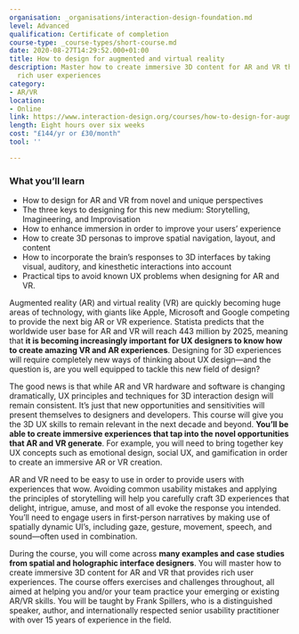 ```yaml
---
organisation: _organisations/interaction-design-foundation.md
level: Advanced
qualification: Certificate of completion
course-type: _course-types/short-course.md
date: 2020-08-27T14:29:52.000+01:00
title: How to design for augmented and virtual reality
description: Master how to create immersive 3D content for AR and VR that provides
  rich user experiences
category:
- AR/VR
location:
- Online
link: https://www.interaction-design.org/courses/how-to-design-for-augmented-and-virtual-reality
length: Eight hours over six weeks
cost: "£144/yr or £30/month"
tool: ''

---
```

### What you’ll learn

* How to design for AR and VR from novel and unique perspectives
* The three keys to designing for this new medium: Storytelling, Imagineering, and Improvisation
* How to enhance immersion in order to improve your users’ experience
* How to create 3D personas to improve spatial navigation, layout, and content
* How to incorporate the brain’s responses to 3D interfaces by taking visual, auditory, and kinesthetic interactions into account
* Practical tips to avoid known UX problems when designing for AR and VR.

Augmented reality (AR) and virtual reality (VR) are quickly becoming huge areas of technology, with giants like Apple, Microsoft and Google competing to provide the next big AR or VR experience. Statista predicts that the worldwide user base for AR and VR will reach 443 million by 2025, meaning that **it is becoming increasingly important for UX designers to know how to create amazing VR and AR experiences**. Designing for 3D experiences will require completely new ways of thinking about UX design—and the question is, are you well equipped to tackle this new field of design?

The good news is that while AR and VR hardware and software is changing dramatically, UX principles and techniques for 3D interaction design will remain consistent. It’s just that new opportunities and sensitivities will present themselves to designers and developers. This course will give you the 3D UX skills to remain relevant in the next decade and beyond. **You’ll be able to create immersive experiences that tap into the novel opportunities that AR and VR generate**. For example, you will need to bring together key UX concepts such as emotional design, social UX, and gamification in order to create an immersive AR or VR creation.

AR and VR need to be easy to use in order to provide users with experiences that wow. Avoiding common usability mistakes and applying the principles of storytelling will help you carefully craft 3D experiences that delight, intrigue, amuse, and most of all evoke the response you intended. You’ll need to engage users in first-person narratives by making use of spatially dynamic UI’s, including gaze, gesture, movement, speech, and sound—often used in combination.

During the course, you will come across **many examples and case studies from spatial and holographic interface designers**. You will master how to create immersive 3D content for AR and VR that provides rich user experiences. The course offers exercises and challenges throughout, all aimed at helping you and/or your team practice your emerging or existing AR/VR skills. You will be taught by Frank Spillers, who is a distinguished speaker, author, and internationally respected senior usability practitioner with over 15 years of experience in the field.